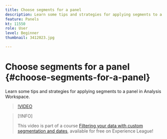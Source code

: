 ```yaml
---
title: Choose segments for a panel
description: Learn some tips and strategies for applying segments to a panel in Analysis Workspace.
feature: Panels
kt: 11550
role: User
level: Beginner
thumbnail: 3412023.jpg

---
```

# Choose segments for a panel {#choose-segments-for-a-panel}

Learn some tips and strategies for applying segments to a panel in Analysis Workspace.

>[!VIDEO](https://video.tv.adobe.com/v/3412023/?quality=12&learn=on)

>[!INFO]
>
> This video is part of a course [Filtering your data with custom segmentation and dates](https://experienceleague.adobe.com/?recommended=Analytics-U-1-2021.1.filterdata), available for free on Experience League!
